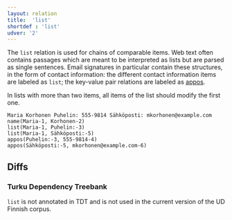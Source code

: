 ```yaml
---
layout: relation
title:  'list'
shortdef : 'list'
udver: '2'
---
```


The `list` relation is used for chains of comparable items.
Web text often contains passages which are meant to be interpreted
as lists but are parsed as single sentences. Email signatures in
particular contain these structures, in the form of contact
information: the different contact information items are labeled
as `list`; the key-value pair relations are labeled as [appos]().

In lists with more than two items, all items of the list should
modify the first one.

~~~ sdparse
Maria Korhonen Puhelin: 555-9814 Sähköposti: mkorhonen@example.com
name(Maria-1, Korhonen-2)
list(Maria-1, Puhelin:-3)
list(Maria-1, Sähköposti:-5)
appos(Puhelin:-3, 555-9814-4)
appos(Sähköposti:-5, mkorhonen@example.com-6)
~~~

## Diffs

### Turku Dependency Treebank

`list` is not annotated in TDT and is not used in
the current version of the UD Finnish corpus.
<!-- Interlanguage links updated Čt lis 12 09:43:29 CET 2020 -->
